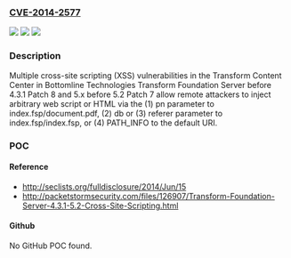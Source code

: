### [CVE-2014-2577](https://cve.mitre.org/cgi-bin/cvename.cgi?name=CVE-2014-2577)
![](https://img.shields.io/static/v1?label=Product&message=n%2Fa&color=blue)
![](https://img.shields.io/static/v1?label=Version&message=n%2Fa&color=blue)
![](https://img.shields.io/static/v1?label=Vulnerability&message=n%2Fa&color=brighgreen)

### Description

Multiple cross-site scripting (XSS) vulnerabilities in the Transform Content Center in Bottomline Technologies Transform Foundation Server before 4.3.1 Patch 8 and 5.x before 5.2 Patch 7 allow remote attackers to inject arbitrary web script or HTML via the (1) pn parameter to index.fsp/document.pdf, (2) db or (3) referer parameter to index.fsp/index.fsp, or (4) PATH_INFO to the default URI.

### POC

#### Reference
- http://seclists.org/fulldisclosure/2014/Jun/15
- http://packetstormsecurity.com/files/126907/Transform-Foundation-Server-4.3.1-5.2-Cross-Site-Scripting.html

#### Github
No GitHub POC found.

